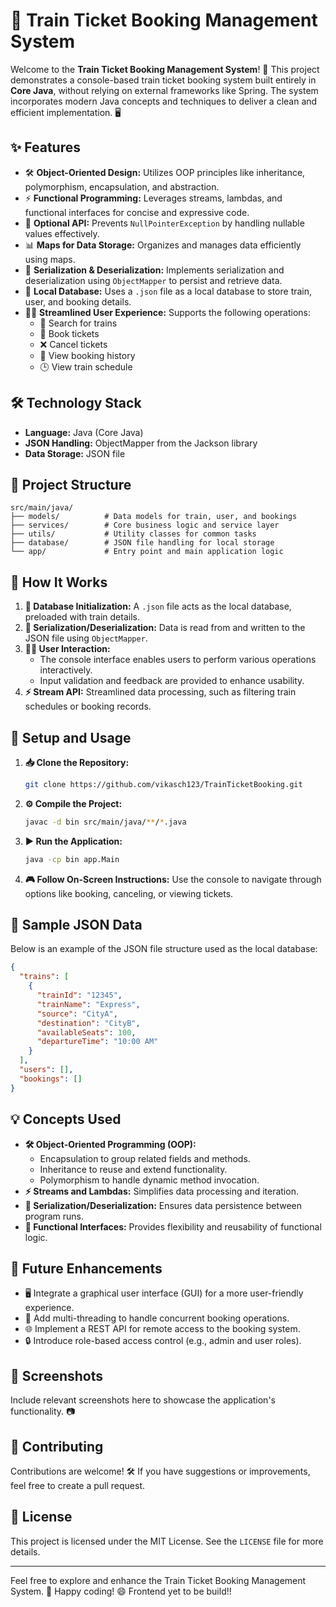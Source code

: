 # 🚆 Train Ticket Booking Management System

Welcome to the **Train Ticket Booking Management System**! 🎉 This project demonstrates a console-based train ticket booking system built entirely in **Core Java**, without relying on external frameworks like Spring. The system incorporates modern Java concepts and techniques to deliver a clean and efficient implementation. 🖥️

## ✨ Features

- 🛠️ **Object-Oriented Design:** Utilizes OOP principles like inheritance, polymorphism, encapsulation, and abstraction.
- ⚡ **Functional Programming:** Leverages streams, lambdas, and functional interfaces for concise and expressive code.
- 🧐 **Optional API:** Prevents `NullPointerException` by handling nullable values effectively.
- 📊 **Maps for Data Storage:** Organizes and manages data efficiently using maps.
- 💾 **Serialization & Deserialization:** Implements serialization and deserialization using `ObjectMapper` to persist and retrieve data.
- 📂 **Local Database:** Uses a `.json` file as a local database to store train, user, and booking details.
- 🧑‍💻 **Streamlined User Experience:** Supports the following operations:
  - 🚉 Search for trains
  - 🎫 Book tickets
  - ❌ Cancel tickets
  - 📜 View booking history
  - 🕒 View train schedule

## 🛠️ Technology Stack

- **Language:** Java (Core Java)
- **JSON Handling:** ObjectMapper from the Jackson library
- **Data Storage:** JSON file

## 📂 Project Structure

```plaintext
src/main/java/
├── models/          # Data models for train, user, and bookings
├── services/        # Core business logic and service layer
├── utils/           # Utility classes for common tasks
├── database/        # JSON file handling for local storage
└── app/             # Entry point and main application logic
```

## 🚀 How It Works

1. **📂 Database Initialization:** A `.json` file acts as the local database, preloaded with train details.
2. **🔄 Serialization/Deserialization:** Data is read from and written to the JSON file using `ObjectMapper`.
3. **🧑‍💻 User Interaction:**
   - The console interface enables users to perform various operations interactively.
   - Input validation and feedback are provided to enhance usability.
4. **⚡ Stream API:** Streamlined data processing, such as filtering train schedules or booking records.

## 🔧 Setup and Usage

1. **📥 Clone the Repository:**
   ```bash
   git clone https://github.com/vikasch123/TrainTicketBooking.git
   ```

2. **⚙️ Compile the Project:**
   ```bash
   javac -d bin src/main/java/**/*.java
   ```

3. **▶️ Run the Application:**
   ```bash
   java -cp bin app.Main
   ```

4. **🎮 Follow On-Screen Instructions:** Use the console to navigate through options like booking, canceling, or viewing tickets.

## 📄 Sample JSON Data

Below is an example of the JSON file structure used as the local database:

```json
{
  "trains": [
    {
      "trainId": "12345",
      "trainName": "Express",
      "source": "CityA",
      "destination": "CityB",
      "availableSeats": 100,
      "departureTime": "10:00 AM"
    }
  ],
  "users": [],
  "bookings": []
}
```

## 💡 Concepts Used

- **🛠️ Object-Oriented Programming (OOP):**
  - Encapsulation to group related fields and methods.
  - Inheritance to reuse and extend functionality.
  - Polymorphism to handle dynamic method invocation.
- **⚡ Streams and Lambdas:** Simplifies data processing and iteration.
- **🔄 Serialization/Deserialization:** Ensures data persistence between program runs.
- **🧩 Functional Interfaces:** Provides flexibility and reusability of functional logic.

## 🚧 Future Enhancements

- 🖥️ Integrate a graphical user interface (GUI) for a more user-friendly experience.
- 🤝 Add multi-threading to handle concurrent booking operations.
- 🌐 Implement a REST API for remote access to the booking system.
- 🔒 Introduce role-based access control (e.g., admin and user roles).

## 📸 Screenshots

Include relevant screenshots here to showcase the application's functionality. 📷

## 🤝 Contributing

Contributions are welcome! 🛠️ If you have suggestions or improvements, feel free to create a pull request.

## 📜 License

This project is licensed under the MIT License. See the `LICENSE` file for more details.

---

Feel free to explore and enhance the Train Ticket Booking Management System. 🚂 Happy coding! 😄
Frontend yet to be build!!

